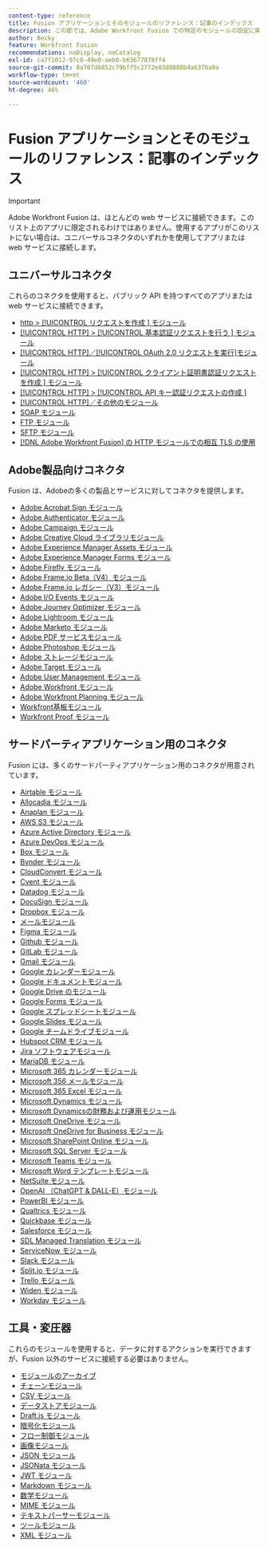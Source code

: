 ```yaml
---
content-type: reference
title: Fusion アプリケーションとそのモジュールのリファレンス：記事のインデックス
description: この節では、Adobe Workfront Fusion での特定のモジュールの設定に関する参照資料を示します。
author: Becky
feature: Workfront Fusion
recommendations: noDisplay, noCatalog
exl-id: ca7f1012-97c8-49e0-aeb0-b63677878ff4
source-git-commit: 8a707d6852c79bff5c2772e03d0888b4a637ba9a
workflow-type: tm+mt
source-wordcount: '460'
ht-degree: 46%

---
```


# Fusion アプリケーションとそのモジュールのリファレンス：記事のインデックス

>[!IMPORTANT]
>
>Adobe Workfront Fusion は、ほとんどの web サービスに接続できます。このリスト上のアプリに限定されるわけではありません。使用するアプリがこのリストにない場合は、ユニバーサルコネクタのいずれかを使用してアプリまたは web サービスに接続します。

## ユニバーサルコネクタ

これらのコネクタを使用すると、パブリック API を持つすべてのアプリまたは web サービスに接続できます。

* [http > [!UICONTROL  リクエストを作成 ] モジュール](/help/workfront-fusion/references/apps-and-modules/universal-connectors/http-module-make-a-request.md)
* [[!UICONTROL HTTP] > [!UICONTROL  基本認証リクエストを行う ] モジュール](/help/workfront-fusion/references/apps-and-modules/universal-connectors/http-module-make-a-basic-auth-request.md)
* [[!UICONTROL HTTP]／[!UICONTROL OAuth 2.0 リクエストを実行]モジュール](/help/workfront-fusion/references/apps-and-modules/universal-connectors/http-module-make-an-oauth-2-request.md)
* [[!UICONTROL HTTP] > [!UICONTROL  クライアント証明書認証リクエストを作成 ] モジュール](/help/workfront-fusion/references/apps-and-modules/universal-connectors/http-module-make-a-client-cert-auth-request.md)
* [[!UICONTROL HTTP] > [!UICONTROL API キー認証リクエストの作成 ]](/help/workfront-fusion/references/apps-and-modules/universal-connectors/http-module-make-an-api-key-auth-request.md)
* [[!UICONTROL HTTP]／その他のモジュール](/help/workfront-fusion/references/apps-and-modules/universal-connectors/http-modules.md)
* [SOAP モジュール](/help/workfront-fusion/references/apps-and-modules/universal-connectors/soap-module.md)
* [FTP モジュール](/help/workfront-fusion/references/apps-and-modules/universal-connectors/ftp-modules.md)
* [SFTP モジュール](/help/workfront-fusion/references/apps-and-modules/universal-connectors/sftp.md)
* [ [!DNL Adobe Workfront Fusion] の HTTP モジュールでの相互 TLS の使用](/help/workfront-fusion/references/apps-and-modules/universal-connectors/use-mtls-in-http-modules.md)

## Adobe製品向けコネクタ

Fusion は、Adobeの多くの製品とサービスに対してコネクタを提供します。

* [Adobe Acrobat Sign モジュール](/help/workfront-fusion/references/apps-and-modules/adobe-connectors/adobe-sign-modules.md)
* [Adobe Authenticator モジュール](/help/workfront-fusion/references/apps-and-modules/adobe-connectors/adobe-authenticator-modules.md)
* [Adobe Campaign モジュール](/help/workfront-fusion/references/apps-and-modules/adobe-connectors/adobe-campaign-classic-connector.md)
* [Adobe Creative Cloud ライブラリモジュール](/help/workfront-fusion/references/apps-and-modules/adobe-connectors/creative-cloud-libraries-modules.md)
* [Adobe Experience Manager Assets モジュール](/help/workfront-fusion/references/apps-and-modules/adobe-connectors/aem-assets-modules.md)
* [Adobe Experience Manager Forms モジュール](/help/workfront-fusion/references/apps-and-modules/adobe-connectors/aem-forms-modules.md)
* [Adobe Firefly モジュール](/help/workfront-fusion/references/apps-and-modules/adobe-connectors/adobe-firefly-modules.md)
* [Adobe Frame.io Beta（V4）モジュール](/help/workfront-fusion/references/apps-and-modules/adobe-connectors/frame-io-modules.md)
* [Adobe Frame.io レガシー（V3）モジュール](/help/workfront-fusion/references/apps-and-modules/adobe-connectors/frame-io-modules.md)
* [Adobe I/O Events モジュール](/help/workfront-fusion/references/apps-and-modules/adobe-connectors/adobe-io-events-modules.md)
* [Adobe Journey Optimizer モジュール](/help/workfront-fusion/references/apps-and-modules/adobe-connectors/adobe-journey-optimizer-modules.md)
* [Adobe Lightroom モジュール](/help/workfront-fusion/references/apps-and-modules/adobe-connectors/adobe-lightroom-modules.md)
* [Adobe Marketo モジュール](/help/workfront-fusion/references/apps-and-modules/adobe-connectors/adobe-marketo-modules.md)
* [Adobe PDF サービスモジュール](/help/workfront-fusion/references/apps-and-modules/adobe-connectors/pdf-modules.md)
* [Adobe Photoshop モジュール](/help/workfront-fusion/references/apps-and-modules/adobe-connectors/adobe-photoshop-modules.md)
* [Adobe ストレージモジュール](/help/workfront-fusion/references/apps-and-modules/adobe-connectors/adobe-storage-modules.md)
* [Adobe Target モジュール](/help/workfront-fusion/references/apps-and-modules/adobe-connectors/adobe-target-modules.md)
* [Adobe User Management モジュール](/help/workfront-fusion/references/apps-and-modules/adobe-connectors/adobe-user-management-modules.md)
* [Adobe Workfront モジュール](/help/workfront-fusion/references/apps-and-modules/adobe-connectors/workfront-modules.md)
* [Adobe Workfront Planning モジュール](/help/workfront-fusion/references/apps-and-modules/adobe-connectors/workfront-planning-modules.md)
* [Workfront基板モジュール](/help/workfront-fusion/references/apps-and-modules/adobe-connectors/workfront-boards-modules.md)
* [Workfront Proof モジュール](/help/workfront-fusion/references/apps-and-modules/adobe-connectors/workfront-proof-modules.md)

## サードパーティアプリケーション用のコネクタ

Fusion には、多くのサードパーティアプリケーション用のコネクタが用意されています。

* [Airtable モジュール](/help/workfront-fusion/references/apps-and-modules/third-party-connectors/airtable-modules.md)
* [Allocadia モジュール](/help/workfront-fusion/references/apps-and-modules/third-party-connectors/allocadia-modules.md)
* [Anaplan モジュール](/help/workfront-fusion/references/apps-and-modules/third-party-connectors/anaplan-modules.md)
* [AWS S3 モジュール](/help/workfront-fusion/references/apps-and-modules/third-party-connectors/aws-s3-modules.md)
* [Azure Active Directory モジュール](/help/workfront-fusion/references/apps-and-modules/third-party-connectors/azure-ad-modules.md)
* [Azure DevOps モジュール](/help/workfront-fusion/references/apps-and-modules/third-party-connectors/azure-dev-ops.md)
* [Box モジュール](/help/workfront-fusion/references/apps-and-modules/third-party-connectors/box-modules.md)
* [Bynder モジュール](/help/workfront-fusion/references/apps-and-modules/third-party-connectors/bynder-modules.md)
* [CloudConvert モジュール](/help/workfront-fusion/references/apps-and-modules/third-party-connectors/cloud-convert-modules.md)
* [Cvent モジュール](/help/workfront-fusion/references/apps-and-modules/third-party-connectors/cvent-modules.md)
* [Datadog モジュール](/help/workfront-fusion/references/apps-and-modules/third-party-connectors/datadog-modules.md)
* [DocuSign モジュール](/help/workfront-fusion/references/apps-and-modules/third-party-connectors/docusign-modules.md)
* [Dropbox モジュール](/help/workfront-fusion/references/apps-and-modules/third-party-connectors/dropbox-modules.md)
* [メールモジュール](/help/workfront-fusion/references/apps-and-modules/third-party-connectors/email-modules.md)
* [Figma モジュール](/help/workfront-fusion/references/apps-and-modules/third-party-connectors/figma-modules.md)
* [Github モジュール](/help/workfront-fusion/references/apps-and-modules/third-party-connectors/github.md)
* [GitLab モジュール](/help/workfront-fusion/references/apps-and-modules/third-party-connectors/gitlab-modules.md)
* [Gmail モジュール](/help/workfront-fusion/references/apps-and-modules/third-party-connectors/gmail-modules.md)
* [Google カレンダーモジュール](/help/workfront-fusion/references/apps-and-modules/third-party-connectors/google-calendar-modules.md)
* [Google ドキュメントモジュール](/help/workfront-fusion/references/apps-and-modules/third-party-connectors/google-docs-modules.md)
* [Google Drive のモジュール](/help/workfront-fusion/references/apps-and-modules/third-party-connectors/google-drive-modules.md)
* [Google Forms モジュール](/help/workfront-fusion/references/apps-and-modules/third-party-connectors/google-forms-modules.md)
* [Google スプレッドシートモジュール](/help/workfront-fusion/references/apps-and-modules/third-party-connectors/google-sheets-modules.md)
* [Google Slides モジュール](/help/workfront-fusion/references/apps-and-modules/third-party-connectors/google-slides-modules.md)
* [Google チームドライブモジュール](/help/workfront-fusion/references/apps-and-modules/third-party-connectors/google-team-drive-modules.md)
* [Hubspot CRM モジュール](/help/workfront-fusion/references/apps-and-modules/third-party-connectors/hubspot-crm-modules.md)
* [Jira ソフトウェアモジュール](/help/workfront-fusion/references/apps-and-modules/third-party-connectors/jira-software-modules.md)
* [MariaDB モジュール](/help/workfront-fusion/references/apps-and-modules/third-party-connectors/mariadb-modules.md)
* [Microsoft 365 カレンダーモジュール](/help/workfront-fusion/references/apps-and-modules/third-party-connectors/microsoft-365-calendar-modules.md)
* [Microsoft 356 メールモジュール](/help/workfront-fusion/references/apps-and-modules/third-party-connectors/microsoft-365-email-modules.md)
* [Microsoft 365 Excel モジュール](/help/workfront-fusion/references/apps-and-modules/third-party-connectors/microsoft-365-excel-modules.md)
* [Microsoft Dynamics モジュール](/help/workfront-fusion/references/apps-and-modules/third-party-connectors/microsoft-dynamics-365-modules.md)
* [Microsoft Dynamicsの財務および運用モジュール](/help/workfront-fusion/references/apps-and-modules/third-party-connectors/dynamics-finance-operations-modules.md)
* [Microsoft OneDrive モジュール](/help/workfront-fusion/references/apps-and-modules/third-party-connectors/microsoft-onedrive-modules.md)
* [Microsoft OneDrive for Business モジュール](/help/workfront-fusion/references/apps-and-modules/third-party-connectors/microsoft-onedrive-for-business-modules.md)
* [Microsoft SharePoint Online モジュール](/help/workfront-fusion/references/apps-and-modules/third-party-connectors/sharepoint-modules.md)
* [Microsoft SQL Server モジュール](/help/workfront-fusion/references/apps-and-modules/third-party-connectors/microsoft-sql-server-modules.md)
* [Microsoft Teams モジュール](/help/workfront-fusion/references/apps-and-modules/third-party-connectors/microsoft-teams-modules.md)
* [Microsoft Word テンプレートモジュール](/help/workfront-fusion/references/apps-and-modules/third-party-connectors/microsoft-word-templates-modules.md)
* [NetSuite モジュール](/help/workfront-fusion/references/apps-and-modules/third-party-connectors/netsuite.md)
* [OpenAI （ChatGPT &amp; DALL-E）モジュール](/help/workfront-fusion/references/apps-and-modules/third-party-connectors/openai-chatgpt-modules.md)
* [PowerBI モジュール](/help/workfront-fusion/references/apps-and-modules/third-party-connectors/powerbi-modules.md)
* [Qualtrics モジュール](/help/workfront-fusion/references/apps-and-modules/third-party-connectors/qualtrics-modules.md)
* [Quickbase モジュール](/help/workfront-fusion/references/apps-and-modules/third-party-connectors/quickbase-modules.md)
* [Salesforce モジュール](/help/workfront-fusion/references/apps-and-modules/third-party-connectors/salesforce-modules.md)
* [SDL Managed Translation モジュール](/help/workfront-fusion/references/apps-and-modules/third-party-connectors/sdl-managed-translation-modules.md)
* [ServiceNow モジュール](/help/workfront-fusion/references/apps-and-modules/third-party-connectors/servicenow-modules.md)
* [Slack モジュール](/help/workfront-fusion/references/apps-and-modules/third-party-connectors/slack-modules.md)
* [Split.io モジュール](/help/workfront-fusion/references/apps-and-modules/third-party-connectors/split-io-modules.md)
* [Trello モジュール](/help/workfront-fusion/references/apps-and-modules/third-party-connectors/trello-modules.md)
* [Widen モジュール](/help/workfront-fusion/references/apps-and-modules/third-party-connectors/widen-modules.md)
* [Workday モジュール](/help/workfront-fusion/references/apps-and-modules/third-party-connectors/workday-modules.md)


## 工具・変圧器

これらのモジュールを使用すると、データに対するアクションを実行できますが、Fusion 以外のサービスに接続する必要はありません。

* [モジュールのアーカイブ](/help/workfront-fusion/references/apps-and-modules/tools-and-transformers/archive-modules.md)
* [チェーンモジュール](/help/workfront-fusion/references/apps-and-modules/tools-and-transformers/chain-modules.md)
* [CSV モジュール](/help/workfront-fusion/references/apps-and-modules/tools-and-transformers/csv.md)
* [データストアモジュール](/help/workfront-fusion/references/apps-and-modules/tools-and-transformers/data-store-modules.md)
* [Draft.js モジュール](/help/workfront-fusion/references/apps-and-modules/tools-and-transformers/draft-js-modules.md)
* [暗号化モジュール](/help/workfront-fusion/references/apps-and-modules/tools-and-transformers/encryptor-modules.md)
* [フロー制御モジュール](/help/workfront-fusion/references/apps-and-modules/tools-and-transformers/flow-control.md)
* [画像モジュール](/help/workfront-fusion/references/apps-and-modules/tools-and-transformers/image-module.md)
* [JSON モジュール](/help/workfront-fusion/references/apps-and-modules/tools-and-transformers/json-modules.md)
* [JSONata モジュール](/help/workfront-fusion/references/apps-and-modules/tools-and-transformers/jsonata-module.md)
* [JWT モジュール](/help/workfront-fusion/references/apps-and-modules/tools-and-transformers/jwt-modules.md)
* [Markdown モジュール](/help/workfront-fusion/references/apps-and-modules/tools-and-transformers/markdown-modules.md)
* [数学モジュール](/help/workfront-fusion/references/apps-and-modules/tools-and-transformers/math-module.md)
* [MIME モジュール](/help/workfront-fusion/references/apps-and-modules/tools-and-transformers/mime.md)
* [テキストパーサーモジュール](/help/workfront-fusion/references/apps-and-modules/tools-and-transformers/text-parser.md)
* [ツールモジュール](/help/workfront-fusion/references/apps-and-modules/tools-and-transformers/tools-modules.md)
* [XML モジュール](/help/workfront-fusion/references/apps-and-modules/tools-and-transformers/xml-modules.md)
